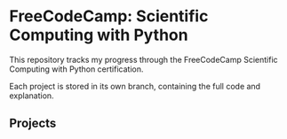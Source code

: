 # FreeCodeCamp: Scientific Computing with Python

This repository tracks my progress through the FreeCodeCamp Scientific Computing with Python certification.

Each project is stored in its own branch, containing the full code and explanation.

## Projects
